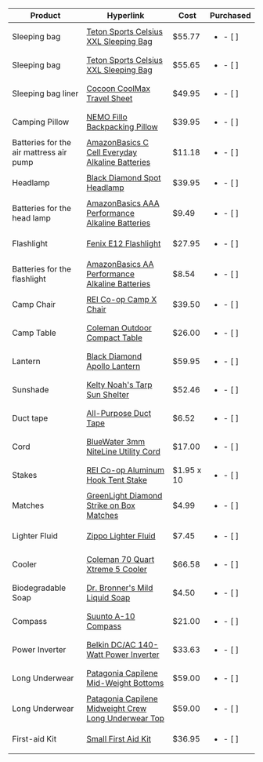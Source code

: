 Product | Hyperlink | Cost | Purchased
--| --| --| ---
Sleeping bag | [Teton Sports Celsius XXL Sleeping Bag](https://www.amazon.com/Teton-Sports-101R-Celsius-Sleeping/dp/B005EPRFF4/ref=sr_1_3?s=sporting-goods&ie=UTF8&qid=1536481423&sr=1-3&keywords=Teton%2BSports%2BCelsius%2BXXL&th=1) | $55.77 | <ul><li>- [ ]</li></ul>
Sleeping bag | [Teton Sports Celsius XXL Sleeping Bag](https://www.amazon.com/Teton-Sports-101R-Celsius-Sleeping/dp/B005EPRGHG/ref=sr_1_3?s=sporting-goods&ie=UTF8&qid=1536481423&sr=1-3&keywords=Teton%2BSports%2BCelsius%2BXXL&th=1) | $55.65 | <ul><li>- [ ]</li></ul>
Sleeping bag liner | [Cocoon CoolMax Travel Sheet](https://www.rei.com/product/690012/cocoon-coolmax-travel-sheet) | $49.95 | <ul><li>- [ ]</li></ul>
Camping Pillow | [NEMO Fillo Backpacking Pillow](https://www.rei.com/product/847721/nemo-fillo-backpacking-pillow) | $39.95 | <ul><li>- [ ]</li></ul>
Batteries for the air mattress air pump | [AmazonBasics C Cell Everyday Alkaline Batteries](https://www.amazon.com/AmazonBasics-Everyday-Alkaline-Batteries-12-Pack/dp/B00MH4QI26/ref=sr_1_4_s_it?s=hpc&ie=UTF8&qid=1536435658&sr=1-4&keywords=C+batteries) | $11.18 | <ul><li>- [ ]</li></ul>
Headlamp | [Black Diamond Spot Headlamp](https://www.rei.com/product/117627/black-diamond-spot-headlamp) | $39.95 | <ul><li>- [ ]</li></ul>
Batteries for the head lamp | [AmazonBasics AAA Performance Alkaline Batteries](https://www.amazon.com/AmazonBasics-Performance-Alkaline-Batteries-Count/dp/B00LH3DMUO/ref=sr_1_2_sspa?ie=UTF8&qid=1536358002&sr=8-2-spons&keywords=amazon+aaa+batteries+rechargeable&psc=1) | $9.49 | <ul><li>- [ ]</li></ul>
Flashlight | [Fenix E12 Flashlight](https://www.rei.com/product/872621/fenix-e12-flashlight) | $27.95 | <ul><li>- [ ]</li></ul>
Batteries for the flashlight | [AmazonBasics AA Performance Alkaline Batteries](https://www.amazon.com/AmazonBasics-Performance-Alkaline-Batteries-Count/dp/B00NTCH52W/ref=sr_1_1_sspa?s=hpc&ie=UTF8&qid=1536358115&sr=1-1-spons&keywords=amazon%2Baa%2Bbatteries%2Brechargeable&th=1) | $8.54 | <ul><li>- [ ]</li></ul>
Camp Chair | [REI Co-op Camp X Chair](https://www.rei.com/product/847136/rei-co-op-camp-x-chair#) | $39.50 | <ul><li>- [ ]</li></ul>
Camp Table | [Coleman Outdoor Compact Table](https://www.amazon.com/Coleman-2000020279-Compact-Folding-Table/dp/B005G0XFEM/ref=sr_1_2?ie=UTF8&qid=1536480396&sr=8-2&keywords=Coleman+Outdoor+Compact+Table) | $26.00 | <ul><li>- [ ]</li></ul>
Lantern | [Black Diamond Apollo Lantern](https://www.amazon.com/Black-Diamond-Apollo-Lantern-Graphite/dp/B06WVZTF63/ref=sr_1_3?s=sporting-goods&ie=UTF8&qid=1536478397&sr=1-3&keywords=Black+Diamond+Apollo) | $59.95 | <ul><li>- [ ]</li></ul>
Sunshade | [Kelty Noah's Tarp Sun Shelter](https://www.amazon.com/Kelty-4082021612-Noahs-Tarp-12/dp/B012FCGLEY/ref=sr_1_3?s=sporting-goods&ie=UTF8&qid=1536481891&sr=1-3&keywords=Kelty%2BNoah%27s%2BTarp&th=1&psc=1) | $52.46 | <ul><li>- [ ]</li></ul>
Duct tape | [All-Purpose Duct Tape](https://www.amazon.com/Duck-394468-All-Purpose-Inches-Silver/dp/B0006HX2MK/ref=sr_1_3?ie=UTF8&qid=1536509264&sr=8-3&keywords=duct+tape) | $6.52 | <ul><li>- [ ]</li></ul>
Cord | [BlueWater 3mm NiteLine Utility Cord](https://www.rei.com/product/118267/bluewater-3mm-niteline-utility-cord-50) | $17.00 | <ul><li>- [ ]</li></ul>
Stakes | [REI Co-op Aluminum Hook Tent Stake](https://www.rei.com/product/693153/rei-co-op-aluminum-hook-tent-stake) | $1.95 x 10 | <ul><li>- [ ]</li></ul>
Matches |[GreenLight Diamond Strike on Box Matches](https://www.amazon.com/GreenLight-Diamond-Strike-Matches-Count/dp/B005XP4FKI/ref=sr_1_3?ie=UTF8&qid=1536511028&sr=8-3&keywords=matches) | $4.99 | <ul><li>- [ ]</li></ul>
Lighter Fluid | [Zippo Lighter Fluid](https://www.amazon.com/Zippo-Lighter-Fluid-12-oz/dp/B000K2U3JG/ref=sr_1_1?ie=UTF8&qid=1536511369&sr=8-1&keywords=zippo%2Blighter%2Bfluid&th=1) | $7.45 | <ul><li>- [ ]</li></ul>
Cooler |[Coleman 70 Quart Xtreme 5 Cooler](https://www.amazon.com/gp/product/B000G64I1A?ie=UTF8&linkCode=as2&camp=1634&creative=6738&tag=thecoolerbox-20&creativeASIN=B000G64I1A) | $66.58 | <ul><li>- [ ]</li></ul>
Biodegradable Soap | [Dr. Bronner's Mild Liquid Soap](https://www.rei.com/product/407175/dr-bronners-mild-liquid-soap) | $4.50 | <ul><li>- [ ]</li></ul>
Compass | [Suunto A-10 Compass](https://www.rei.com/product/890929/suunto-a-10-compass) | $21.00 | <ul><li>- [ ]</li></ul>
Power Inverter | [Belkin DC/AC 140-Watt Power Inverter](https://www.amazon.com/Belkin-140-Watt-Power-Inverter-F5C400-140W/dp/B00006HX15) | $33.63 | <ul><li>- [ ]</li></ul>
Long Underwear | [Patagonia Capilene Mid-Weight Bottoms](https://www.rei.com/product/118324/patagonia-capilene-midweight-long-underwear-bottoms-mens) | $59.00 | <ul><li>- [ ]</li></ul>
Long Underwear | [Patagonia Capilene Midweight Crew Long Underwear Top](https://www.rei.com/product/118322/patagonia-capilene-midweight-crew-long-underwear-top-mens) | $59.00 | <ul><li>- [ ]</li></ul>
First-aid Kit | [Small First Aid Kit](https://www.amazon.com/Backpacking-Cycling-Waterproof-Laminate-Adventures/dp/B01HGSLB6K/ref=sr_1_3?ie=UTF8&qid=1536522479&sr=8-3&keywords=Surviveware) | $36.95 | <ul><li>- [ ]</li></ul>
